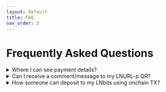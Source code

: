 ```yaml
---
layout: default
title: FAQ
nav_order: 3
---
```



Frequently  Asked Questions
===============

<details><summary>Where I can see payment details?</summary>
<p>
When you receive a payment in Lnbits, the transaction log will display only a resumed type of the transaction. Like this:
![TXlogs](https://user-images.githubusercontent.com/56997124/212482604-9ce6b1a0-0c22-4d05-be5e-446b9fcd9538.png)
As you can see on the left side, there's a little green arrow for receiveing or red arrow for sending.
If you click on that arrow, will popup a screen with more details about the transaction, including the message and the name attached to the payment.
</p>
</details>

<details><summary>Can I receive a comment/message to my LNURL-p QR?</summary>
<p>
When you create a LNURL-p, by default the comment box is not filled. That means comments are not allowed to be attached to payments.
In order to allow comments, add the characters lenght of the box, from 1 to 250. Once you put a number there, the comment box will be displayed in the payment process. You can also edit a LNURL-p already created and add that number.
![Comment box](https://camo.githubusercontent.com/adc01ee61ab18d61428975385577a283d88c8a7c993d803e772e3ca089ff8ad4/68747470733a2f2f692e696d6775722e636f6d2f5070736641655a2e706e67)
</p>
</details>

<details><summary>How someone can deposit to my LNbits using onchain TX?</summary>
<p>There are multiple ways to get sats from onchain into LN (LNbits). Depends on the case scenario you are in.</p>
<p>Here are some options:</p>
<p>A - Using a swap service like: [Boltz](https://boltz.exchange) | [FixedFloat](https://fixedfloat.com) | [DiamondHands](https://swap.diamondhands.technology/) | [ZigZag](https://zigzag.io).</p>
<p>The procedure is simple: user will send onchain to the swap service, then will provide the LNURL or LN invoice from LNbits as destination of the swap.</p>
<p>B - Using the Onchain LNbits extension.</p>
<p>Keep in mind that this would be a separate wallet, not the LNbits one (your LN node behind your LNbits). Is better to use a separate one. This onchain wallet can be used also with the LNbits Boltz or Deezy extension, for swaps from LN into onchain. If you have a webshop linked to your LNbits for LN payments, it is very handy to drain all the sats from LN into onchain at the end of the day or when you have too much payments received. In this way you have more space in your LN channels to receive more.</p>
<p>Procedure steps:</p>
<ul>
<li>Use Electrum or Sparrow wallet to create a new onchain wallet. Save the backup seed in a safe place.</li>
<li>Go to wallet information and copy the xpub.</li>
<li>Go to LNbits - Onchain extension and create a new watch-only wallet with that xpub.</li>
<li>Go to LNbits - Tipjar extension and create a new Tipjar. Select also the onchain option besides the LN wallet.</li>
<li>Optional - Go to LNbits - SatsPay extension and create a new charge. You can choose between onchain and LN or both. It will create a invoice charge that can be shared.</li>
<li>Optional - If you use your LNbits linked to a Wordpress + Woocommerce page, once you create a watch-only wallet in your LNbits, the customer will have the both options to pay onchain and LN, in the same screen.</li>
</ul>

</details>
